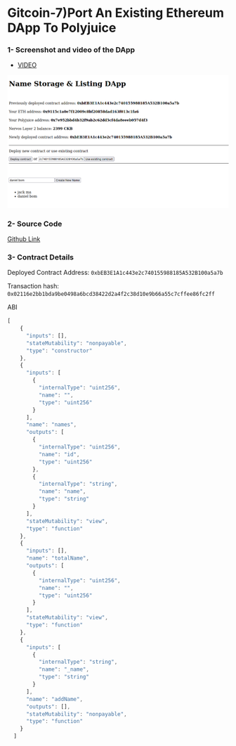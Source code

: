# Gitcoin-7)Port An Existing Ethereum DApp To Polyjuice

### 1- Screenshot and video of the DApp

- <a href="https://youtu.be/CjBnqjGgwRk"> VIDEO </a>
<img src="https://github.com/tfthecoder/Nervos-hackathon/blob/master/task-07/ss.png" />

### 2- Source Code

<a href="https://github.com/tfthecoder/Name-Storage-DApp-Nervos"> Github Link </a>

### 3- Contract Details

Deployed Contract Address: ```0xbEB3E1A1c443e2c740155988185A532B100a5a7b```

Transaction hash: ```0x02116e2bb1bda9be0498a6bcd38422d2a4f2c38d10e9b66a55c7cffee86fc2ff```

ABI

```javascript
[
    {
      "inputs": [],
      "stateMutability": "nonpayable",
      "type": "constructor"
    },
    {
      "inputs": [
        {
          "internalType": "uint256",
          "name": "",
          "type": "uint256"
        }
      ],
      "name": "names",
      "outputs": [
        {
          "internalType": "uint256",
          "name": "id",
          "type": "uint256"
        },
        {
          "internalType": "string",
          "name": "name",
          "type": "string"
        }
      ],
      "stateMutability": "view",
      "type": "function"
    },
    {
      "inputs": [],
      "name": "totalName",
      "outputs": [
        {
          "internalType": "uint256",
          "name": "",
          "type": "uint256"
        }
      ],
      "stateMutability": "view",
      "type": "function"
    },
    {
      "inputs": [
        {
          "internalType": "string",
          "name": "_name",
          "type": "string"
        }
      ],
      "name": "addName",
      "outputs": [],
      "stateMutability": "nonpayable",
      "type": "function"
    }
  ]

```
